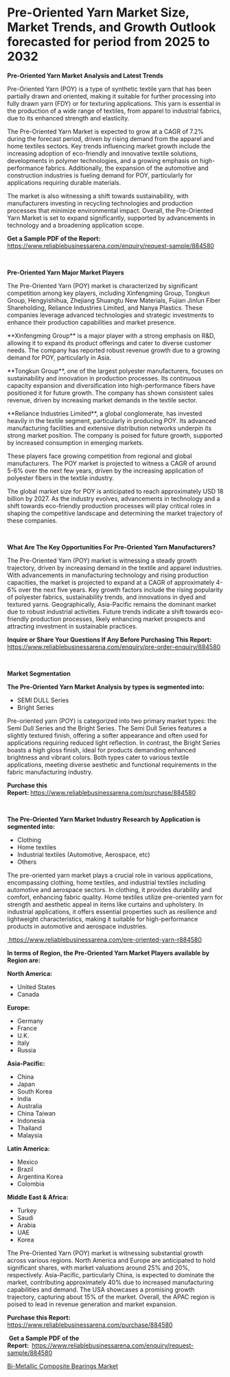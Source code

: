 <p><h1>Pre-Oriented Yarn Market Size, Market Trends, and Growth Outlook forecasted for period from 2025 to 2032</h1></p><p><strong>Pre-Oriented Yarn Market Analysis and Latest Trends</strong></p>
<p><p>Pre-Oriented Yarn (POY) is a type of synthetic textile yarn that has been partially drawn and oriented, making it suitable for further processing into fully drawn yarn (FDY) or for texturing applications. This yarn is essential in the production of a wide range of textiles, from apparel to industrial fabrics, due to its enhanced strength and elasticity.</p><p>The Pre-Oriented Yarn Market is expected to grow at a CAGR of 7.2% during the forecast period, driven by rising demand from the apparel and home textiles sectors. Key trends influencing market growth include the increasing adoption of eco-friendly and innovative textile solutions, developments in polymer technologies, and a growing emphasis on high-performance fabrics. Additionally, the expansion of the automotive and construction industries is fueling demand for POY, particularly for applications requiring durable materials.</p><p>The market is also witnessing a shift towards sustainability, with manufacturers investing in recycling technologies and production processes that minimize environmental impact. Overall, the Pre-Oriented Yarn Market is set to expand significantly, supported by advancements in technology and a broadening application scope.</p></p>
<p><strong>Get a Sample PDF of the Report:&nbsp;</strong> <a href="https://www.reliablebusinessarena.com/enquiry/request-sample/884580?utm_campaign=2264&utm_medium=2&utm_source=Github&utm_content=ia&utm_term=01022025&utm_id=pre-oriented-yarn">https://www.reliablebusinessarena.com/enquiry/request-sample/884580</a></p>
<p>&nbsp;</p>
<p><strong>Pre-Oriented Yarn Major Market Players</strong></p>
<p><p>The Pre-Oriented Yarn (POY) market is characterized by significant competition among key players, including Xinfengming Group, Tongkun Group, Hengyishihua, Zhejiang Shuangtu New Materials, Fujian Jinlun Fiber Shareholding, Reliance Industries Limited, and Nanya Plastics. These companies leverage advanced technologies and strategic investments to enhance their production capabilities and market presence.</p><p>**Xinfengming Group** is a major player with a strong emphasis on R&D, allowing it to expand its product offerings and cater to diverse customer needs. The company has reported robust revenue growth due to a growing demand for POY, particularly in Asia.</p><p>**Tongkun Group**, one of the largest polyester manufacturers, focuses on sustainability and innovation in production processes. Its continuous capacity expansion and diversification into high-performance fibers have positioned it for future growth. The company has shown consistent sales revenue, driven by increasing market demands in the textile sector.</p><p>**Reliance Industries Limited**, a global conglomerate, has invested heavily in the textile segment, particularly in producing POY. Its advanced manufacturing facilities and extensive distribution networks underpin its strong market position. The company is poised for future growth, supported by increased consumption in emerging markets.</p><p>These players face growing competition from regional and global manufacturers. The POY market is projected to witness a CAGR of around 5-6% over the next few years, driven by the increasing application of polyester fibers in the textile industry.</p><p>The global market size for POY is anticipated to reach approximately USD 18 billion by 2027. As the industry evolves, advancements in technology and a shift towards eco-friendly production processes will play critical roles in shaping the competitive landscape and determining the market trajectory of these companies.</p></p>
<p>&nbsp;</p>
<p><strong>What Are The Key Opportunities For Pre-Oriented Yarn Manufacturers?</strong></p>
<p><p>The Pre-Oriented Yarn (POY) market is witnessing a steady growth trajectory, driven by increasing demand in the textile and apparel industries. With advancements in manufacturing technology and rising production capacities, the market is projected to expand at a CAGR of approximately 4-6% over the next five years. Key growth factors include the rising popularity of polyester fabrics, sustainability trends, and innovations in dyed and textured yarns. Geographically, Asia-Pacific remains the dominant market due to robust industrial activities. Future trends indicate a shift towards eco-friendly production processes, likely enhancing market prospects and attracting investment in sustainable practices.</p></p>
<p><strong>Inquire or Share Your Questions If Any Before Purchasing This Report:</strong> <a href="https://www.reliablebusinessarena.com/enquiry/pre-order-enquiry/884580?utm_campaign=2264&utm_medium=2&utm_source=Github&utm_content=ia&utm_term=01022025&utm_id=pre-oriented-yarn">https://www.reliablebusinessarena.com/enquiry/pre-order-enquiry/884580</a></p>
<p>&nbsp;</p>
<p><strong>Market Segmentation</strong></p>
<p><strong>The Pre-Oriented Yarn Market Analysis by types is segmented into:</strong></p>
<p><ul><li>SEMI DULL Series</li><li>Bright Series</li></ul></p>
<p><p>Pre-oriented yarn (POY) is categorized into two primary market types: the Semi Dull Series and the Bright Series. The Semi Dull Series features a slightly textured finish, offering a softer appearance and often used for applications requiring reduced light reflection. In contrast, the Bright Series boasts a high gloss finish, ideal for products demanding enhanced brightness and vibrant colors. Both types cater to various textile applications, meeting diverse aesthetic and functional requirements in the fabric manufacturing industry.</p></p>
<p><strong>Purchase this Report:&nbsp;</strong><a href="https://www.reliablebusinessarena.com/purchase/884580?utm_campaign=2264&utm_medium=2&utm_source=Github&utm_content=ia&utm_term=01022025&utm_id=pre-oriented-yarn">https://www.reliablebusinessarena.com/purchase/884580</a></p>
<p>&nbsp;</p>
<p><strong>The Pre-Oriented Yarn Market Industry Research by Application is segmented into:</strong></p>
<p><ul><li>Clothing</li><li>Home textiles</li><li>Industrial textiles (Automotive, Aerospace, etc)</li><li>Others</li></ul></p>
<p><p>The pre-oriented yarn market plays a crucial role in various applications, encompassing clothing, home textiles, and industrial textiles including automotive and aerospace sectors. In clothing, it provides durability and comfort, enhancing fabric quality. Home textiles utilize pre-oriented yarn for strength and aesthetic appeal in items like curtains and upholstery. In industrial applications, it offers essential properties such as resilience and lightweight characteristics, making it suitable for high-performance products in automotive and aerospace industries.</p></p>
<p><a href="https://www.reliablebusinessarena.com/pre-oriented-yarn-r884580?utm_campaign=2264&utm_medium=2&utm_source=Github&utm_content=ia&utm_term=01022025&utm_id=pre-oriented-yarn">&nbsp;https://www.reliablebusinessarena.com/pre-oriented-yarn-r884580</a></p>
<p><strong>In terms of Region, the Pre-Oriented Yarn Market Players available by Region are:</strong></p>
<p>
    <p> <strong> North America: </strong>
        <ul>
            <li>United States</li>
            <li>Canada</li>
        </ul>
        </p> 
    <p> <strong> Europe: </strong>
        <ul>
            <li>Germany</li>
            <li>France</li>
            <li>U.K.</li>
            <li>Italy</li>
            <li>Russia</li>
        </ul>
        </p> 
    <p> <strong> Asia-Pacific: </strong>
        <ul>
            <li>China</li>
            <li>Japan</li>
            <li>South Korea</li>
            <li>India</li>
            <li>Australia</li>
            <li>China Taiwan</li>
            <li>Indonesia</li>
            <li>Thailand</li>
            <li>Malaysia</li>
        </ul>
        </p> 
    <p> <strong> Latin America: </strong>
        <ul>
            <li>Mexico</li>
            <li>Brazil</li>
            <li>Argentina Korea</li>
            <li>Colombia</li>
        </ul>
        </p> 
    <p> <strong> Middle East & Africa: </strong>
        <ul>
            <li>Turkey</li>
            <li>Saudi</li>
            <li>Arabia</li>
            <li>UAE</li>
            <li>Korea</li>
        </ul>
    </p>
    </p>
<p><p>The Pre-Oriented Yarn (POY) market is witnessing substantial growth across various regions. North America and Europe are anticipated to hold significant shares, with market valuations around 25% and 20%, respectively. Asia-Pacific, particularly China, is expected to dominate the market, contributing approximately 40% due to increased manufacturing capabilities and demand. The USA showcases a promising growth trajectory, capturing about 15% of the market. Overall, the APAC region is poised to lead in revenue generation and market expansion.</p></p>
<p><strong>Purchase this Report: </strong><a href="https://www.reliablebusinessarena.com/purchase/884580?utm_campaign=2264&utm_medium=2&utm_source=Github&utm_content=ia&utm_term=01022025&utm_id=pre-oriented-yarn">https://www.reliablebusinessarena.com/purchase/884580</a></p>
<p>&nbsp;<strong>Get a Sample PDF of the Report:&nbsp;&nbsp;</strong><a href="https://www.reliablebusinessarena.com/enquiry/request-sample/884580?utm_campaign=2264&utm_medium=2&utm_source=Github&utm_content=ia&utm_term=01022025&utm_id=pre-oriented-yarn">https://www.reliablebusinessarena.com/enquiry/request-sample/884580</a></p>
<p><strong></strong></p>
<p><p><a href="https://github.com/princessbartram3/Market-Research-Report-List-1/blob/main/bi-metallic-composite-bearings-market.md?utm_campaign=2264&utm_medium=2&utm_source=Github&utm_content=ia&utm_term=01022025&utm_id=pre-oriented-yarn">Bi-Metallic Composite Bearings Market</a></p></p>